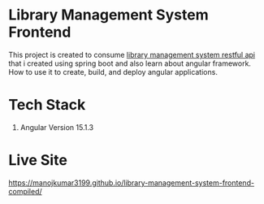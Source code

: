 # Library Management System Frontend

This project is created to consume [library management system restful api](https://github.com/manojkumar3199/library-management-system-api) that i created using spring boot and also learn about angular framework. How to use it to create, build, and deploy angular applications.

# Tech Stack
1. Angular Version 15.1.3

# Live Site
https://manojkumar3199.github.io/library-management-system-frontend-compiled/
